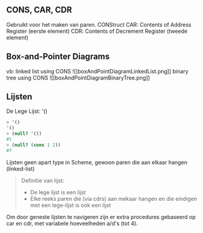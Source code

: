 ## CONS, CAR, CDR
Gebruikt voor het maken van paren.
CONStruct
CAR: Contents of Address Register (eerste element)
CDR: Contents of Decrement Register (tweede element)

## Box-and-Pointer Diagrams
vb: linked list using CONS
![[boxAndPointDiagramLinkedList.png]]
binary tree using CONS
![[boxAndPointDiagramBinaryTree.png]]

## Lijsten
De Lege Lijst: '()
```scheme
> '()
'()
> (null? '())
#t 
> (null? (cons 1 2))
#f 
```

Lijsten geen apart type in Scheme, gewoon paren die aan elkaar hangen (linked-list)

> Definitie van lijst:
> - De lege lijst is een lijst
> - Elke reeks paren die (via cdrs) aan mekaar hangen en die eindigen met een lege-lijst is ook een lijst

Om door geneste lijsten te navigeren zijn er extra procedures gebaseerd op car en cdr, met variabele hoeveelheden a/d's (tot 4).


